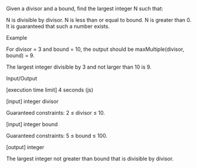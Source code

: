 Given a divisor and a bound, find the largest integer N such that:

N is divisible by divisor.
N is less than or equal to bound.
N is greater than 0.
It is guaranteed that such a number exists.

Example

For divisor = 3 and bound = 10, the output should be
maxMultiple(divisor, bound) = 9.

The largest integer divisible by 3 and not larger than 10 is 9.

Input/Output

[execution time limit] 4 seconds (js)

[input] integer divisor

Guaranteed constraints:
2 ≤ divisor ≤ 10.

[input] integer bound

Guaranteed constraints:
5 ≤ bound ≤ 100.

[output] integer

The largest integer not greater than bound that is divisible by divisor.
